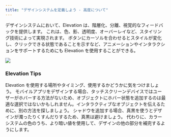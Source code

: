 ```yaml
---
title: "デザインシステムを定義しよう - 高度について"
---
```


デザインシステムにおいて、Elevation は、階層化、分離、視覚的なフィードバックを提供します。
これは、色、影、透明度、オーバーレイなど、スタイリング技術によって実現されます。
ボタンにカーソルを合わせるとスタイルが変化し、クリックできる状態であることを示すなど、アニメーションやインタラクションをサポートするためにも Elevation を使用することができる。

![](https://storage.googleapis.com/zenn-user-upload/5eb44ec9a389-20230604.png)

### Elevation Tips
Elevation を使用する場所やタイミング、使用するかどうかに気をつけましょう。
モバイルアプリをデザインする場合、タッチスクリーンデバイスではユーザーがホバーする方法がないため、オブジェクトにホバー状態を追加するのは最適な選択ではないかもしれません。インタラクティブなオブジェクトを伝えるために、別の方法を探しましょう。
シャドウを追加する場合、真黒を使うとデザインが濁ったりくすんだりするため、真黒は避けましょう。
代わりに、カラーシステムの色のうち、より暗い値を使用して、デザインの他の部分を補完するようにします。